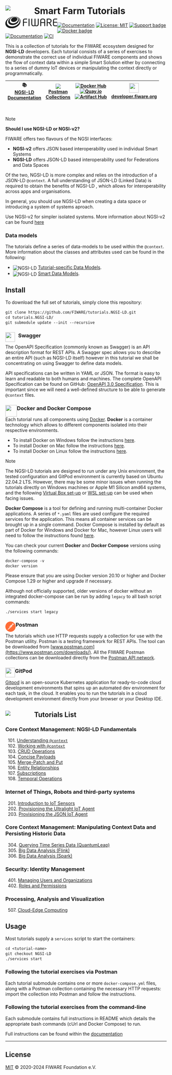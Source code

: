 # Smart Farm Tutorials[<img src="https://img.shields.io/badge/NGSI-LD-d6604d.svg" width="90"  align="left" />](https://www.etsi.org/deliver/etsi_gs/CIM/001_099/009/01.07.01_60/gs_cim009v010701p.pdf) [<img src="docs/img/logo.png" align="left" width="162">](https://www.fiware.org/) <br/>

[![Documentation](https://nexus.lab.fiware.org/repository/raw/public/badges/chapters/documentation.svg)](https://ngsi-ld-tutorials.rtfd.io)
[![License: MIT](https://img.shields.io/github/license/fiware/tutorials.Step-by-Step.svg)](https://opensource.org/licenses/MIT)
[![Support badge](https://img.shields.io/badge/tag-fiware-orange.svg?logo=stackoverflow)](https://stackoverflow.com/questions/tagged/fiware)
[![Docker badge](https://img.shields.io/badge/quay.io-fiware%2Ftutorials.ngsi--ld-grey?logo=red%20hat&labelColor=EE0000)](https://quay.io/repository/fiware/tutorials.ngsi-ld)
<br> [![Documentation](https://img.shields.io/readthedocs/ngsi-ld-tutorials.svg)](https://ngsi-ld-tutorials.rtfd.io)
[![CI](https://github.com/FIWARE/tutorials.NGSI-LD/workflows/CI/badge.svg)](https://github.com/FIWARE/tutorials.NGSI-LD/actions?query=workflow%3ACI)

This is a collection of tutorials for the FIWARE ecosystem designed for **NGSI-LD** developers. Each tutorial consists
of a series of exercises to demonstrate the correct use of individual FIWARE components and shows the flow of context
data within a simple Smart Solution either by connecting to a series of dummy IoT devices or manipulating the context
directly or programmatically.

| :books: <br>[NGSI-LD<br>Documentation](https://ngsi-ld-tutorials.rtfd.io/) | <img src="https://assets.getpostman.com/common-share/postman-logo-stacked.svg" align="center" height="25"> <br/>[Postman<br>Collections](https://explore.postman.com/team/3mM5EY6ChBYp9D) | [![Docker Hub](https://nexus.lab.fiware.org/repository/raw/public/badges/docker/fiware.svg)](https://hub.docker.com/u/fiware) <br> [![Quay.io](https://img.shields.io/badge/quay.io-fiware-grey?logo=red%20hat&labelColor=EE0000)](https://quay.io/organization/fiware) <br> [![Artifact Hub](https://img.shields.io/endpoint?url=https://artifacthub.io/badge/repository/fiware)](https://artifacthub.io/packages/search?repo=fiware) | <img src="https://fiware.github.io/catalogue/img/fiware-emoji.png" height="30px" width="30px"/> <br/> [**developer.&ZeroWidthSpace;fiware.org**](https://www.fiware.org/developers/) |
| -------------------------------------------------------------------------- | ----------------------------------------------------------------------------------------------------------------------------------------------------------------------------------------- | -------------------------------------------------------------------------------------------------------------------------------------------------------------------------------------------------------------------------------------------------------------------------------------------------------------------------------------------------------------------------------------------------------------------------------------- | ------------------------------------------------------------------------------------------------------------------------------------------------------------------------------------ |

<br/>

> [!NOTE]
> **Should I use NGSI-LD or NGSI-v2?**
>
> FIWARE offers two flavours of the NGSI interfaces:
>
>
> - **NGSI-v2** offers JSON based interoperability used in individual Smart Systems
> - **NGSI-LD** offers JSON-LD based interoperability used for Federations and Data Spaces
>
> Of the two, NGSI-LD is more complex and relies on the introduction of a JSON-LD `@context`.
> A full understanding of JSON-LD (Linked Data) is required to obtain the benefits of NGSI-LD ,
> which allows for interoperability across apps and organisations.
>
> In general, you should use NGSI-LD when creating a data space or introducing a system of systems aproach.
>
> Use NGSI-v2 for simpler isolated systems. More information about NGSI-v2 can be found [here](https://fiware-tutorials.readthedocs.io)



<h3>Data models</h3>

The tutorials define a series of data-models to be used within the `@context`. More information about the classes and
attributes used can be found in the following:

-   <img src="https://json-ld.org/favicon.ico" align="center" height="25" alt="NGSI-LD"/>
    <a href="https://ngsi-ld-tutorials.readthedocs.io/en/latest/datamodels.html">Tutorial-specific Data Models</a>.
-   <img src="https://json-ld.org/favicon.ico" align="center" height="25" alt="NGSI-LD"/>
    <a href="https://smartdatamodels.org">Smart Data Models</a>.

## Install

To download the full set of tutorials, simply clone this repository:

```console
git clone https://github.com/FIWARE/tutorials.NGSI-LD.git
cd tutorials.NGSI-LD/
git submodule update --init --recursive
```

### Swagger <img src="https://static1.smartbear.co/swagger/media/assets/swagger_fav.png" align="left"  height="30" width="30" style="border-right-style:solid; border-right-width:10px; border-color:transparent; background: transparent">

The OpenAPI Specification (commonly known as Swagger) is an API description format for REST APIs. A Swagger spec allows
you to describe an entire API (such as NGSI-LD itself) however in this tutorial we shall be concentrating on using
Swagger to define data models.

API specifications can be written in YAML or JSON. The format is easy to learn and readable to both humans and machines.
The complete OpenAPI Specification can be found on GitHub:
[OpenAPI 3.0 Specification](https://github.com/OAI/OpenAPI-Specification/blob/master/versions/3.0.2.md). This is
important since we will need a well-defined structure to be able to generate `@context` files.

### Docker and Docker Compose <img src="https://www.docker.com/favicon.ico" align="left"  height="36" width="36">

Each tutorial runs all components using [Docker](https://www.docker.com). **Docker** is a container technology which
allows to different components isolated into their respective environments.

-   To install Docker on Windows follow the instructions [here](https://docs.docker.com/docker-for-windows/).
-   To install Docker on Mac follow the instructions [here](https://docs.docker.com/docker-for-mac/).
-   To install Docker on Linux follow the instructions [here](https://docs.docker.com/install/).

> [!NOTE]
> The NGSI-LD tutorials are designed to run under any Unix environment, the tested configuration and GitPod environment is
> currently based on Ubuntu 22.04.2 LTS. However, there may be some minor issues when running the tutorials directly on Windows
> machines or Apple M1 Silicon amd64 systems, and the following
> [Virtual Box set-up](https://ngsi-ld-tutorials.readthedocs.io/en/latest/virtual-box.html) or
> [WSL set-up](https://ngsi-ld-tutorials.readthedocs.io/en/latest/wsl.html) can be used when facing issues.

**Docker Compose** is a tool for defining and running multi-container Docker applications. A series of `*.yaml` files
are used configure the required services for the application. This means all container services can be brought up in a
single command. Docker Compose is installed by default as part of Docker for Windows and Docker for Mac, however Linux
users will need to follow the instructions found [here](https://docs.docker.com/compose/install/).

You can check your current **Docker** and **Docker Compose** versions using the following commands:

```console
docker-compose -v
docker version
```

Please ensure that you are using Docker version 20.10 or higher and Docker Compose 1.29 or higher and upgrade if
necessary.

Although not officially supported, older versions of docker without an integrated docker-compose can be run by adding
`legacy` to all bash script commands:

```console
./services start legacy
```

### Postman <img src="docs/img/postman.png" align="left"  height="32" width="32">

The tutorials which use HTTP requests supply a collection for use with the Postman utility. Postman is a testing
framework for REST APIs. The tool can be downloaded from [www.postman.com](https://www.postman.com/downloads/). All the
FIWARE Postman collections can be downloaded directly from the
[Postman API network](https://explore.postman.com/team/3mM5EY6ChBYp9D).

### GitPod <img src="https://gitpod.io/favicon.ico" align="left"  height="30" width="30">

[Gitpod](https://github.com/gitpod-io/gitpod) is an open-source Kubernetes application for ready-to-code cloud
development environments that spins up an automated dev environment for each task, in the cloud. It enables you to run
the tutorials in a cloud development environment directly from your browser or your Desktop IDE.

## Tutorials List[<img src="https://img.shields.io/badge/NGSI-LD-d6604d.svg" width="90"  align="left" />](https://www.etsi.org/deliver/etsi_gs/CIM/001_099/009/01.07.01_60/gs_cim009v010701p.pdf)

### Core Context Management: NGSI-LD Fundamentals

&nbsp; 101. [Understanding `@context`](https://github.com/FIWARE/tutorials.Understanding-At-Context) <br/> &nbsp; 102.
[Working with `@context`](https://github.com/FIWARE/tutorials.Getting-Started/tree/NGSI-LD) <br/> &nbsp; 103.
[CRUD Operations](https://github.com/FIWARE/tutorials.CRUD-Operations/tree/NGSI-LD) <br/> &nbsp; 104.
[Concise Payloads](https://github.com/FIWARE/tutorials.Concise/tree/NGSI-LD) <br/> &nbsp; 105.
[Merge-Patch and Put](https://github.com/FIWARE/tutorials.Merge-Patch-Put/tree/NGSI-LD) <br/> &nbsp; 106.
[Entity Relationships](https://github.com/FIWARE/tutorials.Entity-Relationships/tree/NGSI-LD) <br/> &nbsp; 107.
[Subscriptions](https://github.com/FIWARE/tutorials.Subscriptions/tree/NGSI-LD) <br/> &nbsp; 108.
[Temporal Operations](https://github.com/FIWARE/tutorials.Short-Term-History/tree/NGSI-LD) <br/>

### Internet of Things, Robots and third-party systems

&nbsp; 201. [Introduction to IoT Sensors](https://github.com/FIWARE/tutorials.IoT-Sensors/tree/NGSI-LD) <br/>
&nbsp; 202. [Provisioning the Ultralight IoT Agent](https://github.com/FIWARE/tutorials.IoT-Agent/tree/NGSI-LD) <br/>
&nbsp; 203. [Provisioning the JSON IoT Agent](https://github.com/FIWARE/tutorials.IoT-Agent-JSON/tree/NGSI-LD) <br/>

### Core Context Management: Manipulating Context Data and Persisting Historic Data

&nbsp; 304. [Querying Time Series Data (QuantumLeap)](https://github.com/FIWARE/tutorials.Time-Series-Data/tree/NGSI-LD)
<br/> &nbsp; 305. [Big Data Analysis (Flink)](https://github.com/FIWARE/tutorials.Big-Data-Flink/tree/NGSI-LD) <br/>
&nbsp; 306. [Big Data Analysis (Spark)](https://github.com/FIWARE/tutorials.Big-Data-Spark/tree/NGSI-LD)

### Security: Identity Management

&nbsp; 401. [Managing Users and Organizations](https://github.com/FIWARE/tutorials.Identity-Management/tree/NGSI-LD)
<br/> &nbsp; 402. [Roles and Permissions](https://github.com/FIWARE/tutorials.Roles-Permissions/tree/NGSI-LD)

### Processing, Analysis and Visualization

&nbsp; 507. [Cloud-Edge Computing](https://github.com/FIWARE/tutorials.Edge-Computing/tree/NGSI-LD)

## Usage

Most tutorials supply a `services` script to start the containers:

```console
cd <tutorial-name>
git checkout NGSI-LD
./services start
```

### Following the tutorial exercises via Postman

Each tutorial submodule contains one or more `docker-compose.yml` files, along with a Postman collection containing the
necessary HTTP requests: import the collection into Postman and follow the instructions.

### Following the tutorial exercises from the command-line

Each submodule contains full instructions in README which details the appropriate bash commands (cUrl and Docker
Compose) to run.

Full instructions can be found within the [documentation](https://ngsi-ld-tutorials.rtfd.io/)

---

## License

[MIT](LICENSE) © 2020-2024 FIWARE Foundation e.V.

